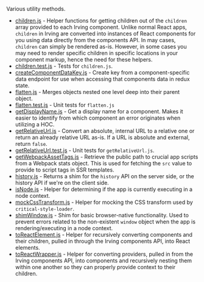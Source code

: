 Various utility methods.

* [children.js](https://github.com/alleyinteractive/irving/blob/production/utils/children.js) - Helper functions for getting children out of the `children` array provided to each Irving component. Unlike normal React apps, `children` in Irving are converted into instances of React components for you using data directly from the components API. In may cases, `children` can simply be rendered as-is. However, in some cases you may need to render specific children in specific locations in your component markup, hence the need for these helpers.
* [children.test.js](https://github.com/alleyinteractive/irving/blob/production/utils/children.test.js) - Tests for `children.js`.
* [createComponentDataKey.js](https://github.com/alleyinteractive/irving/blob/production/utils/createComponentDataKey.js) - Create key from a component-specific data endpoint for use when accessing that components data in redux state.
* [flatten.js](https://github.com/alleyinteractive/irving/blob/production/utils/flatten.js) - Merges objects nested one level deep into their parent object.
* [flatten.test.js](https://github.com/alleyinteractive/irving/blob/production/utils/flatten.test.js) - Unit tests for `flatten.js`
* [getDisplayName.js](https://github.com/alleyinteractive/irving/blob/production/utils/getDisplayName.js) - Get a display name for a component. Makes it easier to identify from which component an error originates when utilizing a HOC.
* [getRelativeUrl.js](https://github.com/alleyinteractive/irving/blob/production/utils/getRelativeUrl.js) - Convert an absolute, internal URL to a relative one or return an already relative URL as-is. If a URL is absolute and external, return `false`.
* [getRelativeUrl.test.js](https://github.com/alleyinteractive/irving/blob/production/utils/getRelativeUrl.test.js) - Unit tests for `getRelativeUrl.js`.
* [getWebpackAssetTags.js](https://github.com/alleyinteractive/irving/blob/production/utils/getWebpackAssetTags.js) - Retrieve the public path to crucial app scripts from a Webpack stats object. This is used for fetching the `src` value to provide to script tags in SSR templates.
* [history.js](https://github.com/alleyinteractive/irving/blob/production/utils/history.js) - Returns a shim for the `history` API on the server side, or the history API if we're on the client side.
* [isNode.js](https://github.com/alleyinteractive/irving/blob/production/utils/isNode.js) - Helper for determining if the app is currently executing in a node context.
* [mockCssTransform.js](https://github.com/alleyinteractive/irving/blob/production/utils/mockCssTransform.js) - Helper for mocking the CSS transform used by `critical-style-loader`.
* [shimWindow.js](https://github.com/alleyinteractive/irving/blob/production/utils/shimWindow.js) - Shim for basic browser-native functionality. Used to prevent errors related to the non-existent `window` object when the app is rendering/executing in a node context.
* [toReactElement.js](https://github.com/alleyinteractive/irving/blob/production/utils/toReactWrapper.js) - Helper for recursively converting components and their children, pulled in through the Irving components API, into React elements.
* [toReactWrapper.js](https://github.com/alleyinteractive/irving/blob/production/utils/toReactWrapper.js) - Helper for converting providers, pulled in from the Irving components API, into components and recursively nesting them within one another so they can properly provide context to their children.
